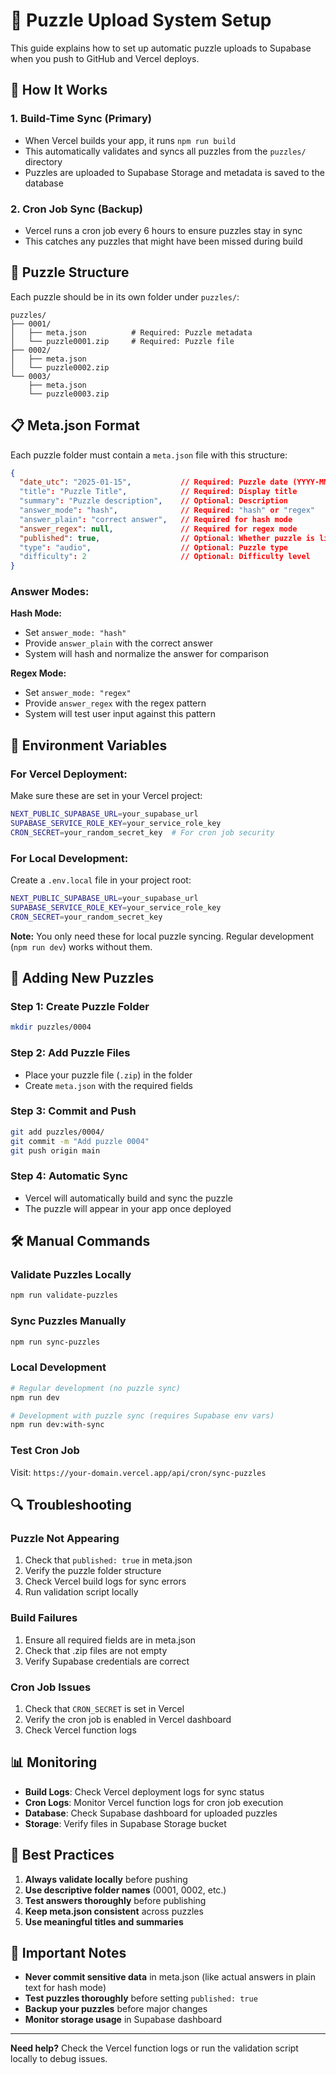 # 🧩 Puzzle Upload System Setup

This guide explains how to set up automatic puzzle uploads to Supabase when you push to GitHub and Vercel deploys.

## 🚀 How It Works

### **1. Build-Time Sync (Primary)**
- When Vercel builds your app, it runs `npm run build`
- This automatically validates and syncs all puzzles from the `puzzles/` directory
- Puzzles are uploaded to Supabase Storage and metadata is saved to the database

### **2. Cron Job Sync (Backup)**
- Vercel runs a cron job every 6 hours to ensure puzzles stay in sync
- This catches any puzzles that might have been missed during build

## 📁 Puzzle Structure

Each puzzle should be in its own folder under `puzzles/`:

```
puzzles/
├── 0001/
│   ├── meta.json          # Required: Puzzle metadata
│   └── puzzle0001.zip     # Required: Puzzle file
├── 0002/
│   ├── meta.json
│   └── puzzle0002.zip
└── 0003/
    ├── meta.json
    └── puzzle0003.zip
```

## 📋 Meta.json Format

Each puzzle folder must contain a `meta.json` file with this structure:

```json
{
  "date_utc": "2025-01-15",           // Required: Puzzle date (YYYY-MM-DD)
  "title": "Puzzle Title",            // Required: Display title
  "summary": "Puzzle description",    // Optional: Description
  "answer_mode": "hash",              // Required: "hash" or "regex"
  "answer_plain": "correct answer",   // Required for hash mode
  "answer_regex": null,               // Required for regex mode
  "published": true,                  // Optional: Whether puzzle is live (default: false)
  "type": "audio",                    // Optional: Puzzle type
  "difficulty": 2                     // Optional: Difficulty level
}
```

### **Answer Modes:**

**Hash Mode:**
- Set `answer_mode: "hash"`
- Provide `answer_plain` with the correct answer
- System will hash and normalize the answer for comparison

**Regex Mode:**
- Set `answer_mode: "regex"`
- Provide `answer_regex` with the regex pattern
- System will test user input against this pattern

## 🔧 Environment Variables

### **For Vercel Deployment:**
Make sure these are set in your Vercel project:

```bash
NEXT_PUBLIC_SUPABASE_URL=your_supabase_url
SUPABASE_SERVICE_ROLE_KEY=your_service_role_key
CRON_SECRET=your_random_secret_key  # For cron job security
```

### **For Local Development:**
Create a `.env.local` file in your project root:

```bash
NEXT_PUBLIC_SUPABASE_URL=your_supabase_url
SUPABASE_SERVICE_ROLE_KEY=your_service_role_key
CRON_SECRET=your_random_secret_key
```

**Note:** You only need these for local puzzle syncing. Regular development (`npm run dev`) works without them.

## 📝 Adding New Puzzles

### **Step 1: Create Puzzle Folder**
```bash
mkdir puzzles/0004
```

### **Step 2: Add Puzzle Files**
- Place your puzzle file (`.zip`) in the folder
- Create `meta.json` with the required fields

### **Step 3: Commit and Push**
```bash
git add puzzles/0004/
git commit -m "Add puzzle 0004"
git push origin main
```

### **Step 4: Automatic Sync**
- Vercel will automatically build and sync the puzzle
- The puzzle will appear in your app once deployed

## 🛠️ Manual Commands

### **Validate Puzzles Locally**
```bash
npm run validate-puzzles
```

### **Sync Puzzles Manually**
```bash
npm run sync-puzzles
```

### **Local Development**
```bash
# Regular development (no puzzle sync)
npm run dev

# Development with puzzle sync (requires Supabase env vars)
npm run dev:with-sync
```

### **Test Cron Job**
Visit: `https://your-domain.vercel.app/api/cron/sync-puzzles`

## 🔍 Troubleshooting

### **Puzzle Not Appearing**
1. Check that `published: true` in meta.json
2. Verify the puzzle folder structure
3. Check Vercel build logs for sync errors
4. Run validation script locally

### **Build Failures**
1. Ensure all required fields are in meta.json
2. Check that .zip files are not empty
3. Verify Supabase credentials are correct

### **Cron Job Issues**
1. Check that `CRON_SECRET` is set in Vercel
2. Verify the cron job is enabled in Vercel dashboard
3. Check Vercel function logs

## 📊 Monitoring

- **Build Logs**: Check Vercel deployment logs for sync status
- **Cron Logs**: Monitor Vercel function logs for cron job execution
- **Database**: Check Supabase dashboard for uploaded puzzles
- **Storage**: Verify files in Supabase Storage bucket

## 🎯 Best Practices

1. **Always validate locally** before pushing
2. **Use descriptive folder names** (0001, 0002, etc.)
3. **Test answers thoroughly** before publishing
4. **Keep meta.json consistent** across puzzles
5. **Use meaningful titles and summaries**

## 🚨 Important Notes

- **Never commit sensitive data** in meta.json (like actual answers in plain text for hash mode)
- **Test puzzles thoroughly** before setting `published: true`
- **Backup your puzzles** before major changes
- **Monitor storage usage** in Supabase dashboard

---

**Need help?** Check the Vercel function logs or run the validation script locally to debug issues.
